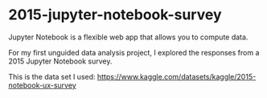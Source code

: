 # 2015-jupyter-notebook-survey

Jupyter Notebook is a flexible web app that allows you to compute data.

For my first unguided data analysis project, I explored the responses from a 2015 Jupyter Notebook survey. 

This is the data set I used: https://www.kaggle.com/datasets/kaggle/2015-notebook-ux-survey
